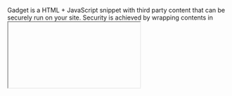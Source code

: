 Gadget is a HTML + JavaScript snippet with third party
content that can be securely run on your site.
Security is achieved by wrapping contents in <iframe>.

For a small tutorial on Gadgets see flattr.md
